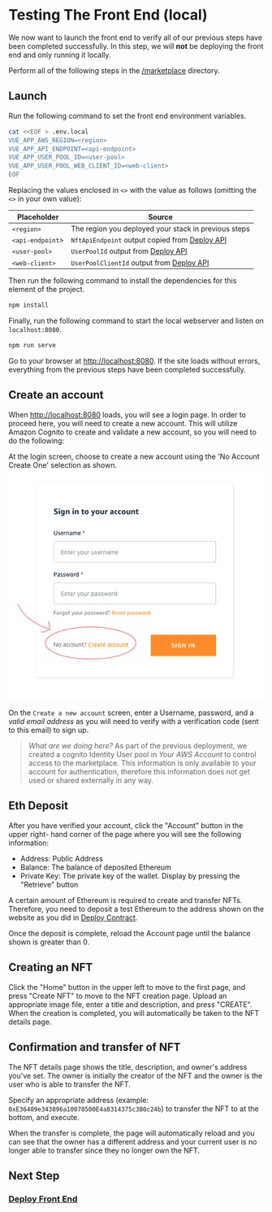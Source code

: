 # Testing The Front End (local)

We now want to launch the front end to verify all of our previous steps have been completed
successfully. In this step, we will **not** be deploying the front end and only
running it locally.

Perform all of the following steps in the [/marketplace](/marketplace) directory.

## Launch

Run the following command to set the front end environment variables.

```bash
cat <<EOF > .env.local
VUE_APP_AWS_REGION=<region>
VUE_APP_API_ENDPOINT=<api-endpoint>
VUE_APP_USER_POOL_ID=<user-pool>
VUE_APP_USER_POOL_WEB_CLIENT_ID=<web-client>
EOF
```

Replacing the values enclosed in `<>` with the value as follows (omitting the `<>` in your own value):

| Placeholder      | Source                                               |
| ---------------- | ---------------------------------------------------- |
| `<region>`       | The region you deployed your stack in previous steps |
| `<api-endpoint`> | `NftApiEndpoint` output copied from [Deploy API][1]  |
| `<user-pool>`    | `UserPoolId` output from [Deploy API][1]             |
| `<web-client>`   | `UserPoolClientId` output from [Deploy API][1]       |

Then run the following command to install the dependencies for this element of the project.

```bash
npm install
```

Finally, run the following command to start the local webserver and listen on
`localhost:8080`.

```bash
npm run serve
```

Go to your browser at <http://localhost:8080>. If the site loads without errors,
everything from the previous steps have been completed successfully.

## Create an account

When <http://localhost:8080> loads, you will see a login page.  In order to proceed here,
you will need to create a new account.  This will utilize Amazon Cognito to create and 
validate a new account, so you will need to do the following:

At the login screen, choose to create a new account using the 'No Account Create One' selection as shown.
![](/imgs/local-create-account.png)

On the `Create a new account` screen, enter a Username, password, and a *valid email address* as you will
need to verify with a verification code (sent to this email) to sign up.

> *What are we doing here?* As part of the previous deployment, we created a cognito Identity User pool
> in *Your AWS Account* to control access to the marketplace.  This information is only available to your
> account for authentication, therefore this information does not get used or shared externally in any way.

## Eth Deposit

After you have verified your account, click the "Account" button in the upper right-
hand corner of the page where you will see the following information:

- Address: Public Address
- Balance: The balance of deposited Ethereum
- Private Key: The private key of the wallet. Display by pressing the "Retrieve" button

A certain amount of Ethereum is required to create and transfer NFTs. Therefore,
you need to deposit a test Ethereum to the address shown on the website as you
did in [Deploy Contract][2].

Once the deposit is complete, reload the Account page until the balance shown is
greater than 0.

## Creating an NFT

Click the "Home" button in the upper left to move to the first page, and press
"Create NFT" to move to the NFT creation page. Upload an appropriate image file,
enter a title and description, and press "CREATE". When the creation is completed,
you will automatically be taken to the NFT details page.

## Confirmation and transfer of NFT

The NFT details page shows the title, description, and owner's address you've set.
The owner is initially the creator of the NFT and the owner is the user who is able
to transfer the NFT.

Specify an appropriate address (example: `0xE36409e343896a10078500E4a8314375c3B0c24b`)
to transfer the NFT to at the bottom, and execute.

When the transfer is complete, the page will automatically reload and you can see
that the owner has a different address and your current user is no longer able
to transfer since they no longer own the NFT.

## Next Step

### [Deploy Front End][3]

[1]:./DOCS_03_DEPLOY_API.md
[2]:./DOCS_02_DEPLOY_CONTRACT.md
[3]:./DOCS_05_DEPLOY_FRONTEND.md
